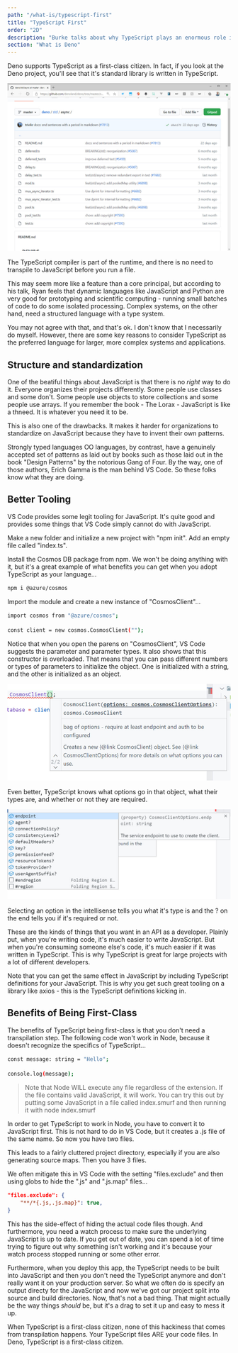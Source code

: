 ```yaml
---
path: "/what-is/typescript-first"
title: "TypeScript First"
order: "2D"
description: "Burke talks about why TypeScript plays an enormous role in how Deno thinks about how applications should be built."
section: "What is Deno"
---
```


Deno supports TypeScript as a first-class citizen. In fact, if you look at the Deno project, you'll see that it's standard library is written in TypeScript.

![](../images/stdlib-typescript.jpg)

The TypeScript compiler is part of the runtime, and there is no need to transpile to JavaScript before you run a file.

This may seem more like a feature than a core principal, but according to his talk, Ryan feels that dynamic languages like JavaScript and Python are very good for prototyping and scientific computing - running small batches of code to do some isolated processing. Complex systems, on the other hand, need a structured language with a type system.

You may not agree with that, and that's ok. I don't know that I necessarily do myself. However, there are some key reasons to consider TypeScript as the preferred language for larger, more complex systems and applications.

## Structure and standardization

One of the beatiful things about JavaScript is that there is no _right_ way to do it. Everyone organizes their projects differently. Some people use classes and some don't. Some people use objects to store collections and some people use arrays. If you remember the book - The Lorax - JavaScript is like a thneed. It is whatever you need it to be.

This is also one of the drawbacks. It makes it harder for organizations to standardize on JavaScript because they have to invent their own patterns.

Strongly typed languages OO languages, by contrast, have a genuinely accepted set of patterns as laid out by books such as those laid out in the book "Design Patterns" by the notorious Gang of Four. By the way, one of those authors, Erich Gamma is the man behind VS Code. So these folks know what they are doing.

## Better Tooling

VS Code provides some legit tooling for JavaScript. It's quite good and provides some things that VS Code simply cannot do with JavaScript.

Make a new folder and initialize a new project with "npm init". Add an empty file called "index.ts".

Install the Cosmos DB package from npm. We won't be doing anything with it, but it's a great example of what benefits you can get when you adopt TypeScript as your language...

```bash
npm i @azure/cosmos
```

Import the module and create a new instance of "CosmosClient"...

```bash
import cosmos from "@azure/cosmos";

const client = new cosmos.CosmosClient("");
```

Notice that when you open the parens on "CosmosClient", VS Code suggests the parameter and parameter types. It also shows that this constructor is overloaded. That means that you can pass different numbers or types of parameters to initialize the object. One is initialized with a string, and the other is initialized as an object.

![](../images/cosmos-options.jpg)

Even better, TypeScript knows what options go in that object, what their types are, and whether or not they are required.

![](../images/options-options.jpg)

Selecting an option in the intellisense tells you what it's type is and the ? on the end tells you if it's required or not.

These are the kinds of things that you want in an API as a developer. Plainly put, when you're writing code, it's much easier to write JavaScript. But when you're consuming someone else's code, it's much easier if it was written in TypeScript. This is why TypeScript is great for large projects with a lot of different developers.

Note that you can get the same effect in JavaScript by including TypeScript definitions for your JavaScript. This is why you get such great tooling on a library like axios - this is the TypeScript definitions kicking in.

## Benefits of Being First-Class

The benefits of TypeScript being first-class is that you don't need a transpilation step. The following code won't work in Node, because it doesn't recognize the specifics of TypeScript...

```bash
const message: string = "Hello";

console.log(message);
```

> Note that Node WILL execute any file regardless of the extension. If the file contains valid JavaScript, it will work. You can try this out by putting some JavaScript in a file called index.smurf and then running it with node index.smurf

In order to get TypeScript to work in Node, you have to convert it to JavaScript first. This is not hard to do in VS Code, but it creates a .js file of the same name. So now you have two files.

This leads to a fairly cluttered project directory, especially if you are also generating source maps. Then you have 3 files.

We often mitigate this in VS Code with the setting "files.exclude" and then using globs to hide the ".js" and ".js.map" files...

```json
"files.exclude": {
    "**/*{.js,.js.map}": true,
}
```

This has the side-effect of hiding the actual code files though. And furthermore, you need a watch process to make sure the underlying JavaScript is up to date. If you get out of date, you can spend a lot of time trying to figure out why something isn't working and it's because your watch process stopped running or some other error.

Furthermore, when you deploy this app, the TypeScript needs to be built into JavaScript and then you don't need the TypeScript anymore and don't really want it on your production server. So what we often do is specify an output directy for the JavaScript and now we've got our project split into source and build directories. Now, that's not a bad thing. That might actually be the way things _should_ be, but it's a drag to set it up and easy to mess it up.

When TypeScript is a first-class citizen, none of this hackiness that comes from transpilation happens. Your TypeScript files ARE your code files. In Deno, TypeScript is a first-class citizen.
